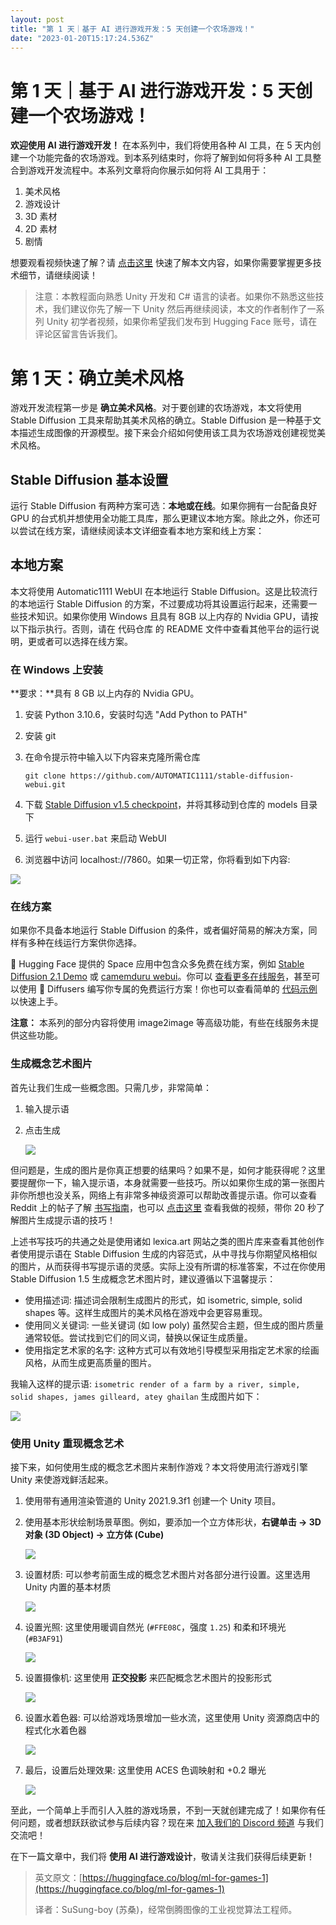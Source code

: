 ```yaml
---
layout: post
title: "第 1 天｜基于 AI 进行游戏开发：5 天创建一个农场游戏！"
date: "2023-01-20T15:17:24.536Z"
---
```

第 1 天｜基于 AI 进行游戏开发：5 天创建一个农场游戏！
===============================

**欢迎使用 AI 进行游戏开发！** 在本系列中，我们将使用各种 AI 工具，在 5 天内创建一个功能完备的农场游戏。到本系列结束时，你将了解到如何将多种 AI 工具整合到游戏开发流程中。本系列文章将向你展示如何将 AI 工具用于：

1.  美术风格
2.  游戏设计
3.  3D 素材
4.  2D 素材
5.  剧情

想要观看视频快速了解？请 [点击这里](https://mp.weixin.qq.com/s/nZ97x3Z7Bfl5Sjic2I6jvw) 快速了解本文内容，如果你需要掌握更多技术细节，请继续阅读！

> 注意：本教程面向熟悉 Unity 开发和 C# 语言的读者。如果你不熟悉这些技术，我们建议你先了解一下 Unity 然后再继续阅读，本文的作者制作了一系列 Unity 初学者视频，如果你希望我们发布到 Hugging Face 账号，请在评论区留言告诉我们。

第 1 天：确立美术风格
============

游戏开发流程第一步是 **确立美术风格**。对于要创建的农场游戏，本文将使用 Stable Diffusion 工具来帮助其美术风格的确立。Stable Diffusion 是一种基于文本描述生成图像的开源模型。接下来会介绍如何使用该工具为农场游戏创建视觉美术风格。

Stable Diffusion 基本设置
---------------------

运行 Stable Diffusion 有两种方案可选：**本地或在线**。如果你拥有一台配备良好 GPU 的台式机并想使用全功能工具库，那么更建议本地方案。除此之外，你还可以尝试在线方案，请继续阅读本文详细查看本地方案和线上方案：

本地方案
----

本文将使用 Automatic1111 WebUI 在本地运行 Stable Diffusion。这是比较流行的本地运行 Stable Diffusion 的方案，不过要成功将其设置运行起来，还需要一些技术知识。如果你使用 Windows 且具有 8GB 以上内存的 Nvidia GPU，请按以下指示执行。否则，请在 代码仓库 的 README 文件中查看其他平台的运行说明，更或者可以选择在线方案。

### 在 Windows 上安装

**要求：**具有 8 GB 以上内存的 Nvidia GPU。

1.  安装 Python 3.10.6，安装时勾选 "Add Python to PATH"
    
2.  安装 git
    
3.  在命令提示符中输入以下内容来克隆所需仓库
    
        git clone https://github.com/AUTOMATIC1111/stable-diffusion-webui.git
        
    
4.  下载 [Stable Diffusion v1.5 checkpoint](https://huggingface.co/runwayml/stable-diffusion-v1-5)，并将其移动到仓库的 models 目录下
    
5.  运行 `webui-user.bat` 来启动 WebUI
    
6.  浏览器中访问 localhost://7860。如果一切正常，你将看到如下内容:
    

![](https://devrel.andfun.cn/devrel/posts/2023/01/8nZX1j.jpg)

### 在线方案

如果你不具备本地运行 Stable Diffusion 的条件，或者偏好简易的解决方案，同样有多种在线运行方案供你选择。

🤗 Hugging Face 提供的 Space 应用中包含众多免费在线方案，例如 [Stable Diffusion 2.1 Demo](https://huggingface.co/spaces/stabilityai/stable-diffusion) 或 [camemduru webui](https://huggingface.co/spaces/camenduru/webui)。你可以 [查看更多在线服务](https://github.com/AUTOMATIC1111/stable-diffusion-webui/wiki/Online-Services)，甚至可以使用 🤗 Diffusers 编写你专属的免费运行方案！你也可以查看简单的 [代码示例](https://colab.research.google.com/drive/1HebngGyjKj7nLdXfj6Qi0N1nh7WvD74z) 以快速上手。

**注意：** 本系列的部分内容将使用 image2image 等高级功能，有些在线服务未提供这些功能。

### 生成概念艺术图片

首先让我们生成一些概念图。只需几步，非常简单：

1.  输入提示语
    
2.  点击生成
    
    ![](https://devrel.andfun.cn/devrel/posts/2023/01/wH8tNZ.jpg)
    

但问题是，生成的图片是你真正想要的结果吗？如果不是，如何才能获得呢？这里要提醒你一下，输入提示语，本身就需要一些技巧。所以如果你生成的第一张图片非你所想也没关系，网络上有非常多神级资源可以帮助改善提示语。你可以查看 Reddit 上的帖子了解 [书写指南](https://www.reddit.com/r/StableDiffusion/comments/x41n87/how_to_get_images_that_dont_suck_a/)，也可以 [点击这里](https://mp.weixin.qq.com/s/nZ97x3Z7Bfl5Sjic2I6jvw) 查看我做的视频，带你 20 秒了解图片生成提示语的技巧！

上述书写技巧的共通之处是使用诸如 lexica.art 网站之类的图片库来查看其他创作者使用提示语在 Stable Diffusion 生成的内容范式，从中寻找与你期望风格相似的图片，从而获得书写提示语的灵感。实际上没有所谓的标准答案，不过在你使用 Stable Diffusion 1.5 生成概念艺术图片时，建议遵循以下温馨提示：

*   使用描述词: 描述词会限制生成图片的形式，如 isometric, simple, solid shapes 等。这样生成图片的美术风格在游戏中会更容易重现。
*   使用同义关键词: 一些关键词 (如 low poly) 虽然契合主题，但生成的图片质量通常较低。尝试找到它们的同义词，替换以保证生成质量。
*   使用指定艺术家的名字: 这种方式可以有效地引导模型采用指定艺术家的绘画风格，从而生成更高质量的图片。

我输入这样的提示语: `isometric render of a farm by a river, simple, solid shapes, james gilleard, atey ghailan` 生成图片如下：

![](https://devrel.andfun.cn/devrel/posts/2023/01/BwGWUe.jpg)

### 使用 Unity 重现概念艺术

接下来，如何使用生成的概念艺术图片来制作游戏？本文将使用流行游戏引擎 Unity 来使游戏鲜活起来。

1.  使用带有通用渲染管道的 Unity 2021.9.3f1 创建一个 Unity 项目。
    
2.  使用基本形状绘制场景草图。例如，要添加一个立方体形状，**右键单击 -> 3D对象 (3D Object) -> 立方体 (Cube)**
    
    ![](https://devrel.andfun.cn/devrel/posts/2023/01/BYBVd8.jpg)
    
3.  设置材质: 可以参考前面生成的概念艺术图片对各部分进行设置。这里选用 Unity 内置的基本材质
    
    ![](https://devrel.andfun.cn/devrel/posts/2023/01/g0rl1a.jpg)
    
4.  设置光照: 这里使用暖调自然光 (`#FFE08C`，强度 `1.25`) 和柔和环境光 (`#B3AF91`)
    
    ![](https://devrel.andfun.cn/devrel/posts/2023/01/rPmwef.jpg)
    
5.  设置摄像机: 这里使用 **正交投影** 来匹配概念艺术图片的投影形式
    
    ![](https://devrel.andfun.cn/devrel/posts/2023/01/wySLN7.jpg)
    
6.  设置水着色器: 可以给游戏场景增加一些水流，这里使用 Unity 资源商店中的程式化水着色器
    
    ![](https://devrel.andfun.cn/devrel/posts/2023/01/prSagr.jpg)
    
7.  最后，设置后处理效果: 这里使用 ACES 色调映射和 +0.2 曝光
    
    ![](https://devrel.andfun.cn/devrel/posts/2023/01/cpMKhE.jpg)
    

至此，一个简单上手而引人入胜的游戏场景，不到一天就创建完成了！如果你有任何问题，或者想跃跃欲试参与后续内容？现在来 [加入我们的 Discord 频道](https://hf.co/join/discord) 与我们交流吧！

在下一篇文章中，我们将 **使用 AI 进行游戏设计**，敬请关注我们获得后续更新！

> 英文原文：[https://huggingface.co/blog/ml-for-games-1](https://huggingface.co/blog/ml-for-games-1)
> 
> 译者：SuSung-boy (苏桑)，经常倒腾图像的工业视觉算法工程师。